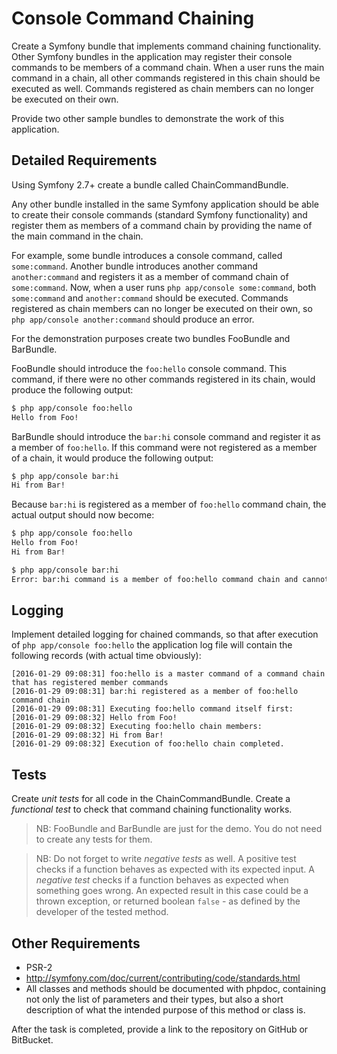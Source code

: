 Console Command Chaining
========================

Create a Symfony bundle that implements command chaining functionality. Other Symfony bundles in the application
may register their console commands to be members of a command chain. When a user runs the main command in a chain,
all other commands registered in this chain should be executed as well. Commands registered as chain members
can no longer be executed on their own.

Provide two other sample bundles to demonstrate the work of this application.

Detailed Requirements
---------------------

Using Symfony 2.7+ create a bundle called ChainCommandBundle.

Any other bundle installed in the same Symfony application should be able to create their console commands
(standard Symfony functionality) and register them as members of a command chain by providing the name of the main
command in the chain.

For example, some bundle introduces a console command, called `some:command`. Another bundle introduces
another command `another:command` and registers it as a member of command chain of `some:command`. Now, when a user
runs `php app/console some:command`, both `some:command` and `another:command` should be executed. Commands registered
as chain members can no longer be executed on their own, so `php app/console another:command` should produce an error.

For the demonstration purposes create two bundles FooBundle and BarBundle.

FooBundle should introduce the `foo:hello` console command. This command, if there were no other commands registered
in its chain, would produce the following output:
```bash
$ php app/console foo:hello
Hello from Foo!
```

BarBundle should introduce the `bar:hi` console command and register it as a member of `foo:hello`.
If this command were not registered as a member of a chain, it would produce the following output:
```bash
$ php app/console bar:hi
Hi from Bar!
```

Because `bar:hi` is registered as a member of `foo:hello` command chain, the actual output should now become:

```bash
$ php app/console foo:hello
Hello from Foo!
Hi from Bar!
```

```bash
$ php app/console bar:hi
Error: bar:hi command is a member of foo:hello command chain and cannot be executed on its own.
```

Logging
-------

Implement detailed logging for chained commands, so that after execution of `php app/console foo:hello`
the application log file will contain the following records (with actual time obviously):
```
[2016-01-29 09:08:31] foo:hello is a master command of a command chain that has registered member commands
[2016-01-29 09:08:31] bar:hi registered as a member of foo:hello command chain
[2016-01-29 09:08:31] Executing foo:hello command itself first:
[2016-01-29 09:08:32] Hello from Foo!
[2016-01-29 09:08:32] Executing foo:hello chain members:
[2016-01-29 09:08:32] Hi from Bar!
[2016-01-29 09:08:32] Execution of foo:hello chain completed.
```

Tests
-----

Create *unit tests* for all code in the ChainCommandBundle.
Create a *functional test* to check that command chaining functionality works.


> NB: FooBundle and BarBundle are just for the demo. You do not need to create any tests for them.

> NB: Do not forget to write *negative tests* as well.
> A positive test checks if a function behaves as expected with its expected input.
> A *negative test* checks if a function behaves as expected when something goes wrong. An expected result in this case
> could be a thrown exception, or returned boolean `false` - as defined by the developer of the tested method.

Other Requirements
------------------
- PSR-2
- http://symfony.com/doc/current/contributing/code/standards.html
- All classes and methods should be documented with phpdoc, containing not only the list of parameters and their types,
but also a short description of what the intended purpose of this method or class is.


After the task is completed, provide a link to the repository on GitHub or BitBucket.
